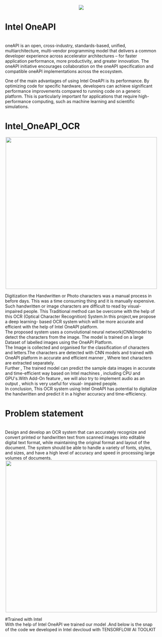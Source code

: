 
<div align="center">
<img src="https://partner.utk.edu/wp-content/uploads/sites/77/2021/10/oneapi-lp-banner.png" >
</div>

# Intel OneAPI
<br>
oneAPI is an open, cross-industry, standards-based, unified, multiarchitecture, multi-vendor programming model that delivers a common developer experience across accelerator architectures – for faster application performance, more productivity, and greater innovation. The oneAPI initiative encourages collaboration on the oneAPI specification and compatible oneAPI implementations across the ecosystem.


One of the main advantages of using Intel OneAPI is its performance. By optimizing code for specific hardware, developers can achieve significant performance improvements compared to running code on a generic platform. This is particularly important for applications that require high-performance computing, such as machine learning and scientific simulations.


# Intel_OneAPI_OCR
<div align="center" style= width:"10px">
<img width="500px"  src="https://www.comidor.com/wp-content/uploads/2022/08/ocr-55-e1661521818617-1024x569.png" > 
</div>

 Digitization the Handwritten or Photo characters was a manual
process in before days. This was a time consuming thing and it is manually
expensive. Such handwritten or image characters are difficult to read by 
visual-impaired people. This Traditional method can be overcome with the 
help of this OCR (Optical Character Recognition) System.In this 
project,we propose a deep learning- based OCR system which will be more
accurate and efficient with the help of Intel OneAPI platform.
<br>
 The proposed system uses a convolutional neural
network(CNN)model to detect the characters from the image. The model
is trained on a large Dataset of labelled images using the OneAPI 
Platform.
<br>
 The Image is collected and organised for the classification of
characters and letters.The characters are detected with CNN models and 
trained with OneAPI platform in accurate and efficient manner , Where text
characters are extracted separately.
<br>
 Further , The trained model can predict the sample data images in
accurate and time-efficient way based on Intel machines , including CPU
and GPU's.With Add-On feature , we will also try to implement audio as an 
output , which is very useful for visual- impaired people.
<br>
 In conclusion, This OCR system using Intel OneAPI has
potential to digitalize the handwritten and predict it in a higher
accuracy and time-efficiency.

# Problem statement 
<br>
Design and develop an OCR system that can accurately recognize and convert printed or handwritten text from scanned images into editable digital text format, while maintaining the original format and layout of the document. The system should be able to handle a variety of fonts, styles, and  sizes, and have a high level of accuracy and speed in processing large volumes of documents.


<div align="center" style= width:"10px">
<img width="500px"  src="https://global-uploads.webflow.com/636bdbebfc681f083e923f81/63861eb172507319cde904f2_5f86968bee2e67ec3c263075_OCR.jpeg" > 
</div>

#Trained with Intel
<br>
With the help of Intel OneAPI we trained our model .And below is the snap of the code we developed in Intel devcloud with TENSORFLOW AI TOOLKIT
